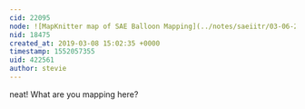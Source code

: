 ```yaml
---
cid: 22095
node: ![MapKnitter map of SAE Balloon Mapping](../notes/saeiitr/03-06-2019/mapknitter-map-of-sae-balloon-mapping)
nid: 18475
created_at: 2019-03-08 15:02:35 +0000
timestamp: 1552057355
uid: 422561
author: stevie
---
```


 neat! What are you mapping here?